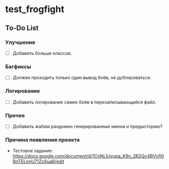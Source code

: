 # test_frogfight

## To-Do List

### Улучшения
- [ ] Добавить больше классов.

### Багфиксы
- [ ] Должен проходить только один вывод боёв, не дублироваться.

### Логирование
- [ ] Добавить логирование самих боёв в перезаписывающийся файл.

### Прочее
- [ ] Добавить жабам рандомно генерированные имена и предысторию?

### Причина появления проекта
- Тестовое задание: https://docs.google.com/document/d/1CnNLlUvupa_K9n_2R2Qc4BVyfl0BnTELnnU71ZsXua8/edit